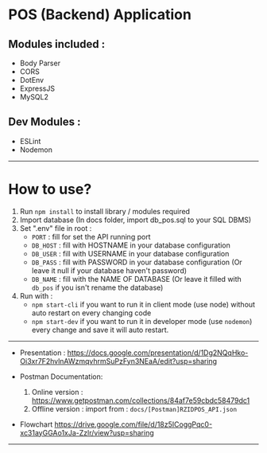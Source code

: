 # POS (Backend) Application

## Modules included :
 - Body Parser
 - CORS
 - DotEnv
 - ExpressJS
 - MySQL2

 ## Dev Modules :
- ESLint
- Nodemon

---
# How to use?
1. Run `npm install` to install library / modules required
2. Import database (In docs folder, import db_pos.sql to your SQL DBMS)
3. Set ".env" file in root :
    - `PORT`      : fill for set the API running port
    - `DB_HOST`   : fill with HOSTNAME in your  database configuration
    - `DB_USER`   : fill with USERNAME in your database configuration
    - `DB_PASS`   : fill with PASSWORD in your database configuration (Or leave it null if your database haven't password)
    - `DB_NAME`   : fill with the NAME OF DATABASE (Or leave it filled with `db_pos` if you isn't rename the database)
4. Run with : 
    - `npm start-cli` if you want to run it in client mode (use node) without auto restart on every changing code
    - `npm start-dev` if you want to run it in developer mode (use `nodemon`)  every change and save it will auto restart.

---
- Presentation : 
  https://docs.google.com/presentation/d/1Dg2NQqHko-Oi3xr7F2hvlnAWzmqvhrmSuPzFyn3NEaA/edit?usp=sharing

- Postman Documentation: 
  1. Online version : https://www.getpostman.com/collections/84af7e59cbdc58479dc1
  2. Offline version : import from : `docs/[Postman]RZIDPOS_API.json`

- Flowchart
  https://drive.google.com/file/d/18z5ICoggPqc0-xc31ayGGAo1xJa-Zzlr/view?usp=sharing
---

